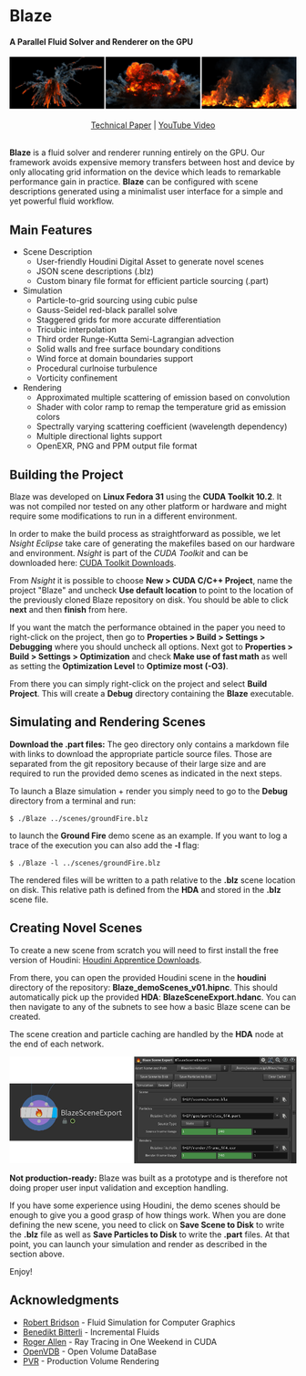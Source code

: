 # Blaze
#### A Parallel Fluid Solver and Renderer on the GPU

<div align="center">
  <img src="img/teaser.jpg" />
  <br><br>
  <a href="https://drive.google.com/file/d/1DaBsw6WKcPI_tvl-_QjJeEiXMBBwSC4V/view?usp=sharing">Technical Paper</a>
  | <a href="https://youtu.be/lxIIJf6EVqo">YouTube Video</a>
  <br><br>
</div>

**Blaze** is a fluid solver and renderer running entirely on the GPU. Our framework avoids expensive memory transfers between host and device by only
allocating grid information on the device which leads to remarkable performance
gain in practice. **Blaze** can be configured with scene descriptions generated
using a minimalist user interface for a simple and yet powerful fluid workflow.

## Main Features

* Scene Description
    * User-friendly Houdini Digital Asset to generate novel scenes
    * JSON scene descriptions (.blz)
    * Custom binary file format for efficient particle sourcing (.part)
* Simulation
    * Particle-to-grid sourcing using cubic pulse
    * Gauss-Seidel red-black parallel solve
    * Staggered grids for more accurate differentiation
    * Tricubic interpolation
    * Third order Runge-Kutta Semi-Lagrangian advection
    * Solid walls and free surface boundary conditions
    * Wind force at domain boundaries support
    * Procedural curlnoise turbulence
    * Vorticity confinement
* Rendering
    * Approximated multiple scattering of emission based on convolution
    * Shader with color ramp to remap the temperature grid as emission colors
    * Spectrally varying scattering coefficient (wavelength dependency)
    * Multiple directional lights support
    * OpenEXR, PNG and PPM output file format

## Building the Project

<div class="alert alert-block alert-warning">
Blaze was developed on <b>Linux Fedora 31</b> using the <b>CUDA Toolkit 10.2</b>. It was not compiled nor tested on any other platform or hardware and might require some modifications to run in a different environment.
</div>

In order to make the build process as straightforward as possible, we let *Nsight Eclipse* take care of generating the makefiles based on our hardware and environment. *Nsight* is part of the *CUDA Toolkit* and can be downloaded here: [CUDA Toolkit Downloads](https://developer.nvidia.com/cuda-downloads).

From *Nsight* it is possible to choose **New > CUDA C/C++ Project**, name the project "Blaze" and uncheck **Use default location** to point to the location of the previously cloned Blaze repository on disk. You should be able to click **next** and then **finish** from here.

If you want the match the performance obtained in the paper you need to right-click on the project, then go to **Properties > Build > Settings > Debugging** where you should uncheck all options. Next got to **Properties > Build > Settings > Optimization** and check **Make use of fast math** as well as setting the **Optimization Level** to  **Optimize most (-O3)**.

From there you can simply right-click on the project and select **Build Project**. This will create a **Debug** directory containing the **Blaze** executable.

## Simulating and Rendering Scenes

<div class="alert alert-block alert-warning">
<b>Download the .part files:</b> The geo directory only contains a markdown file with links to download the appropriate particle source files. Those are separated from the git repository because of their large size and are required to run the provided demo scenes as indicated in the next steps.
</div>

To launch a Blaze simulation + render you simply need to go to the **Debug** directory from a terminal and run:

```ShellSession
$ ./Blaze ../scenes/groundFire.blz
```

to launch the **Ground Fire** demo scene as an example. If you want to log a trace of the execution you can also add the **-l** flag:

```ShellSession
$ ./Blaze -l ../scenes/groundFire.blz
```

The rendered files will be written to a path relative to the **.blz** scene location on disk. This relative path is defined from the **HDA** and stored in the **.blz** scene file.

## Creating Novel Scenes

To create a new scene from scratch you will need to first install the free version of Houdini: [Houdini Apprentice Downloads](https://www.sidefx.com/products/houdini-apprentice/).

From there, you can open the provided Houdini scene in the **houdini** directory of the repository: **Blaze_demoScenes_v01.hipnc**. This should automatically pick up the provided **HDA**: **BlazeSceneExport.hdanc**. You can then navigate to any of the subnets to see how a basic Blaze scene can be created.

The scene creation and particle caching are handled by the **HDA** node at the end of each network.

<p align="center">
  <img src="img/hda.jpg" />
</p>

<div class="alert alert-block alert-warning">
<b>Not production-ready:</b> Blaze was built as a prototype and is therefore not doing proper user input validation and exception handling.
</div>

If you have some experience using Houdini, the demo scenes should be enough to give you a good grasp of how things work. When you are done defining the new scene, you need to click on **Save Scene to Disk** to write the **.blz** file as well as **Save Particles to Disk** to write the **.part** files. At that point, you can launch your simulation and render as described in the section above.

Enjoy!

## Acknowledgments


* [Robert Bridson](https://www.cs.ubc.ca/~rbridson/) - Fluid Simulation for Computer Graphics
* [Benedikt Bitterli](https://github.com/tunabrain/incremental-fluids) - Incremental Fluids
* [Roger Allen](https://github.com/rogerallen/raytracinginoneweekendincuda) - Ray Tracing in One Weekend in CUDA
* [OpenVDB](https://github.com/AcademySoftwareFoundation/openvdb) - Open Volume DataBase
* [PVR](https://github.com/pvrbook/pvr) - Production Volume Rendering
